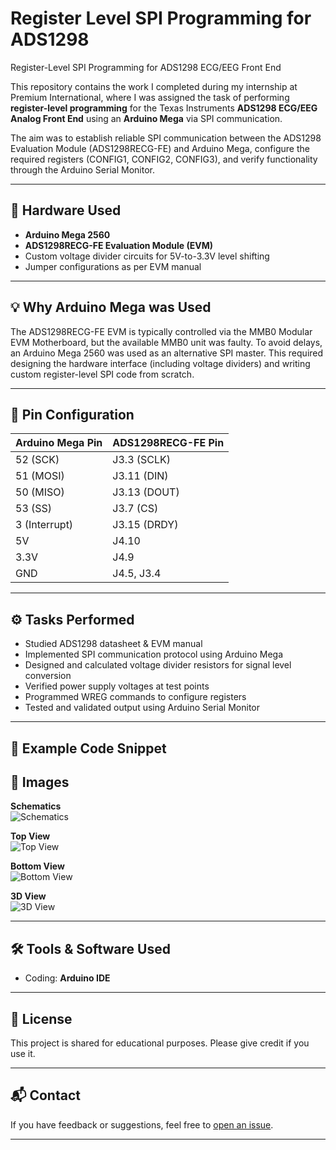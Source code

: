 # Register Level SPI Programming for ADS1298

Register-Level SPI Programming for ADS1298 ECG/EEG Front End

This repository contains the work I completed during my internship at Premium International, where I was assigned the task of performing **register-level programming** for the Texas Instruments **ADS1298 ECG/EEG Analog Front End** using an **Arduino Mega** via SPI communication.

The aim was to establish reliable SPI communication between the ADS1298 Evaluation Module (ADS1298RECG-FE) and Arduino Mega, configure the required registers (CONFIG1, CONFIG2, CONFIG3), and verify functionality through the Arduino Serial Monitor.

---

## 🔧 Hardware Used
- **Arduino Mega 2560**
- **ADS1298RECG-FE Evaluation Module (EVM)**
- Custom voltage divider circuits for 5V-to-3.3V level shifting
- Jumper configurations as per EVM manual

---

## 💡 Why Arduino Mega was Used
The ADS1298RECG-FE EVM is typically controlled via the MMB0 Modular EVM Motherboard, but the available MMB0 unit was faulty.
To avoid delays, an Arduino Mega 2560 was used as an alternative SPI master.
This required designing the hardware interface (including voltage dividers) and writing custom register-level SPI code from scratch.

---

## 🔌 Pin Configuration

| Arduino Mega Pin | ADS1298RECG-FE Pin |
|------------------|-------------------|
| 52 (SCK)         | J3.3 (SCLK)       |
| 51 (MOSI)        | J3.11 (DIN)       |
| 50 (MISO)        | J3.13 (DOUT)      |
| 53 (SS)          | J3.7 (CS)         |
| 3 (Interrupt)    | J3.15 (DRDY)      |
| 5V               | J4.10             |
| 3.3V             | J4.9              |
| GND              | J4.5, J3.4        |

---

## ⚙️ Tasks Performed
- Studied ADS1298 datasheet & EVM manual
- Implemented SPI communication protocol using Arduino Mega
- Designed and calculated voltage divider resistors for signal level conversion
- Verified power supply voltages at test points
- Programmed WREG commands to configure registers
- Tested and validated output using Arduino Serial Monitor

---

## 📜 Example Code Snippet


## 📸 Images

**Schematics**  
![Schematics](schematics.png)

**Top View**  
![Top View](top-view.png)

**Bottom View**  
![Bottom View](bottom-view.png)

**3D View**  
![3D View](3d-view.png)

---

## 🛠 Tools & Software Used
- Coding: **Arduino IDE**

---

## 📜 License
This project is shared for educational purposes. Please give credit if you use it.

---

## 📬 Contact
If you have feedback or suggestions, feel free to [open an issue](https://github.com).

---
